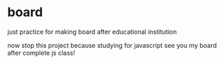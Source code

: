# board
just practice for making board
after educational institution

now stop this project because studying for javascript
see you my board after complete js class!
